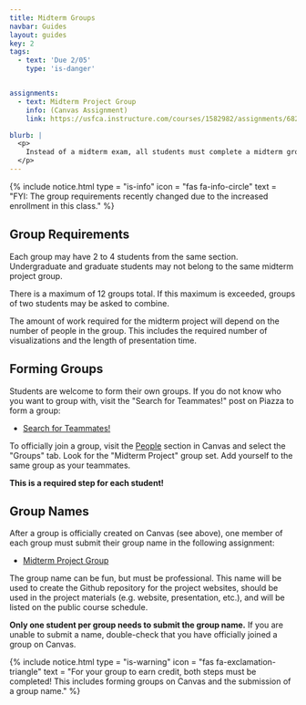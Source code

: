```yaml
---
title: Midterm Groups
navbar: Guides
layout: guides
key: 2
tags:
  - text: 'Due 2/05'
    type: 'is-danger'


assignments:
  - text: Midterm Project Group
    info: (Canvas Assignment)
    link: https://usfca.instructure.com/courses/1582982/assignments/6822050

blurb: |
  <p>
    Instead of a midterm exam, all students must complete a midterm group project. This guide explains the requirements for the midterm project groups. See the <a href="/guides/projects/midterm-project.html">Midterm Project</a> page for more details on other requirements.
  </p>
---
```




{% include notice.html type = "is-info" icon = "fas fa-info-circle" text = "FYI: The group requirements recently changed due to the increased enrollment in this class." %}

## Group Requirements

Each group may have 2 to 4 students from the same section. Undergraduate and graduate students may not belong to the same midterm project group.

There is a maximum of 12 groups total. If this maximum is exceeded, groups of two students may be asked to combine.

The amount of work required for the midterm project will depend on the number of people in the group. This includes the required number of visualizations and the length of presentation time.

## Forming Groups

Students are welcome to form their own groups. If you do not know who you want to group with, visit the "Search for Teammates!" post on Piazza to form a group:

  - [Search for Teammates!](https://piazza.com/class/jr413qlptul1uy?cid=5)

To officially join a group, visit the [People](https://usfca.instructure.com/courses/1582982/users) section in Canvas and select the "Groups" tab. Look for the "Midterm Project" group set. Add yourself to the same group as your teammates.

**This is a required step for each student!**

## Group Names

After a group is officially created on Canvas (see above), one member of each group must submit their group name in the following assignment:

  - [Midterm Project Group](https://usfca.instructure.com/courses/1582982/assignments/6822050)

The group name can be fun, but must be professional. This name will be used to create the Github repository for the project websites, should be used in the project materials (e.g. website, presentation, etc.), and will be listed on the public course schedule.

**Only one student per group needs to submit the group name.** If you are unable to submit a name, double-check that you have officially joined a group on Canvas.

{% include notice.html type = "is-warning" icon = "fas fa-exclamation-triangle" text = "For your group to earn credit, both steps must be completed! This includes forming groups on Canvas and the submission of a group name." %}
